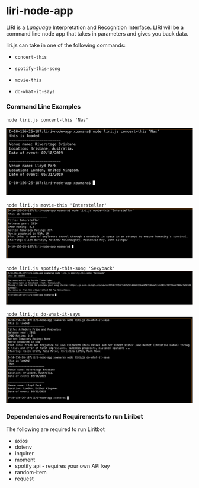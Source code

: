 # liri-node-app

LIRI is a _Language_ Interpretation and Recognition Interface. LIRI will be a command line node app that takes in parameters and gives you back data.

liri.js can take in one of the following commands:

   * `concert-this`

   * `spotify-this-song`

   * `movie-this`

   * `do-what-it-says`

### Command Line Examples

`node liri.js concert-this 'Nas'`

![Image of concert-this](/images/concert.png)

`node liri.js movie-this 'Interstellar'`
![Image of movie-this](images/movie.png)

`node liri.js spotify-this-song 'Sexyback'`
![Image of movie-this](images/spotify.png)

`node liri.js do-what-it-says`
![Image of movie-this](images/do-what-it-says.png)

### Dependencies and Requirements to run Liribot

The following are required to run Liritbot

  * axios
  * dotenv
  * inquirer
  * moment 
  * spotify api - requires your own API key
  * random-item
  * request 

